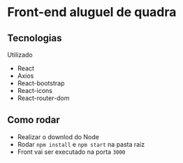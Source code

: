 # Front-end aluguel de quadra

## Tecnologias

Utilizado

  - React
  - Axios
  - React-bootstrap
  - React-icons
  - React-router-dom

## Como rodar

- Realizar o downlod do Node
- Rodar `npm install` e `npm start` na pasta raiz
- Front vai ser executado na porta `3000`